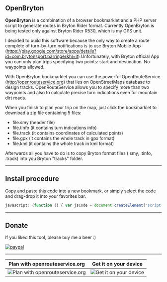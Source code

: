 ## OpenBryton
**OpenBryton** is a combination of a browser bookmarklet and a PHP server script to generate routes in Bryton Rider format.
Currently OpenBryton is being tested only against Bryton Rider R530, which is my GPS unit.

I decided to build this software because the only way to create a route complete of turn-by-turn notifications is to use Bryton Mobile App (https://play.google.com/store/apps/details?id=com.brytonsport.barringer&hl=it)
Unfortunately, with Bryton official App you can only plan trips specifying two points: start and destination. No waypoints allowed.

With OpenBryton bookmarklet you can use the powerful OpenRouteService (http://openrouteservice.org) that lies on OpenStreetMaps database to design tracks. 
OpenRouteService allows you to specify more than two waypoints and also to calculate precise turn indications even for mountain dirt roads.

When you finish to plan your trip on the map, just click the bookmarklet to download a zip file containing 5 files:
- file.smy      (header file)
- file.tinfo    (it contains turn indications info)
- file.track    (it contains coordinates of calculated points)
- file.gpx      (it contains the whole track in gpx format)
- file.kml      (it contains the whole track in kml format)

Afterwards all you have to do is to copy Bryton format files (.smy, .tinfo, .track) into you Bryton "tracks" folder.

---

## Install procedure

Copy and paste this code into a new bookmark, or simply select the code and drag-drop it into your favorites bar.
```javascript
javascript: (function () { var jsCode = document.createElement('script'); jsCode.setAttribute('src', 'http://www.newtechweb.it/apps/openbryton/do.js'); document.body.appendChild(jsCode); }());
```
---

## Donate

If you liked this tool, please buy me a beer :)

[![paypal](https://www.paypalobjects.com/en_US/i/btn/btn_donateCC_LG.gif)](https://www.paypal.com/cgi-bin/webscr?cmd=_s-xclick&hosted_button_id=4UMTD8RPT6HDE)

---

| Plan with openrouteservice.org | Get it on your device |
| --- | --- |
| ![Plan with openrouteservice.org](http://www.newtechweb.it/apps/openbryton/screen-1.jpg "Plan with openrouteservice.org") | ![Get it on your device](http://www.newtechweb.it/apps/openbryton/screen-2.jpg "Get it on your device") |

